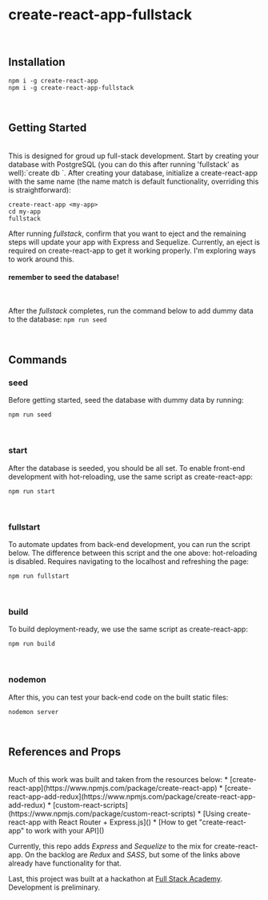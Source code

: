 # create-react-app-fullstack
<br/>

## Installation

```
npm i -g create-react-app
npm i -g create-react-app-fullstack
```

<br/>

## Getting Started
<br/>
This is designed for groud up full-stack development. Start by creating your database with PostgreSQL (you can do this after running 'fullstack' as well):`create db <my-app>`. After creating your database, initialize a create-react-app with the same name (the name match is default functionality, overriding this is straightforward):<br/>

```
create-react-app <my-app>
cd my-app
fullstack
```

After running *fullstack*, confirm that you want to eject and the remaining steps will update your app with Express and Sequelize. Currently, an eject is required on create-react-app to get it working properly. I'm exploring ways to work around this.

#### remember to seed the database!
<br/>

After the *fullstack* completes, run the command below to add dummy data to the database: `npm run seed`

<br/>

## Commands

### seed

Before getting started, seed the database with dummy data by running:

```
npm run seed
```

<br/>

### start

After the database is seeded, you should be all set. To enable front-end development with hot-reloading, use the same script as create-react-app:

```
npm run start
```


<br/>

### fullstart

To automate updates from back-end development, you can run the script below. The difference between this script and the one above: hot-reloading is disabled. Requires navigating to the localhost and refreshing the page:

```
npm run fullstart
```


<br/>

### build

To build deployment-ready, we use the same script as create-react-app:

```
npm run build
```


<br/>

### nodemon
After this, you can test your back-end code on the built static files:

```
nodemon server
```


<br/>

## References and Props
<br/>
Much of this work was built and taken from the resources below:
* [create-react-app](https://www.npmjs.com/package/create-react-app)
* [create-react-app-add-redux](https://www.npmjs.com/package/create-react-app-add-redux)
* [custom-react-scripts](https://www.npmjs.com/package/custom-react-scripts)
* [Using create-react-app with React Router + Express.js]()
* [How to get "create-react-app" to work with your API]()

Currently, this repo adds *Express* and *Sequelize* to the mix for create-react-app. On the backlog are *Redux* and *SASS*, but some of the links above already have functionality for that.

Last, this project was built at a hackathon at [Full Stack Academy](https://www.fullstackacademy.com/). Development is preliminary.
